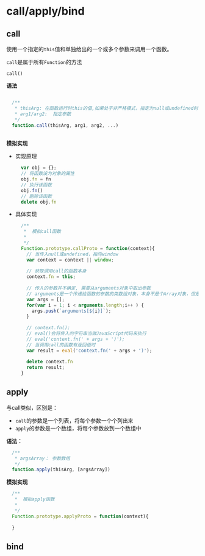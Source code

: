 # call/apply/bind 

## call

使用一个指定的``this``值和单独给出的一个或多个参数来调用一个函数。

``call``是属于所有``Function``的方法

``call()``

**语法**

```javascript

  /**
   * thisArg: 在函数运行时this的值,如果处于非严格模式，指定为null或undefined时候被会自动替换为指向全局对象，原始值会被包装
   * arg1/arg2:  指定参数
   */
  function.call(thisArg, arg1, arg2, ...)
 
```

**模拟实现**
- 实现原理

  ```javascript
    var obj = {};
    // 将函数设为对象的属性
    obj.fn = fn
    // 执行该函数
    obj.fn()
    // 删除该函数
    delete obj.fn
  ```

- 具体实现
  
  ```javascript
    /**
     *  模拟call函数
     *  
     */
    Function.prototype.callProto = function(context){
      // 当传入null或undefined，指向window
      var context = context || window;
      
      // 获取调用call的函数本身
      context.fn = this;
      
      // 传入的参数并不确定, 需要从arguments对象中取出参数
      // arguments是一个传递给函数的参数的类数组对象，本身不是个Array对象，但是有length和索引长度属性，可被转换为Array对象。
      var args = [];
      for(var i = 1; i < arguments.length;i++ ) {
        args.push(`arguments[${i}]`);
      }
      
      // context.fn();
      // eval()会将传入的字符串当做JavaScript代码来执行
      // eval('context.fn(' + args + ')');
      // 当调用call的函数有返回值时
      var result = eval('context.fn(' + args + ')');
      
      delete context.fn
      return result; 
    }
  ```
  
## apply

与call类似，区别是：
  - ``call``的参数是一个列表，将每个参数一个个列出来
  - ``apply``的参数是一个数组，将每个参数放到一个数组中
  
**语法：**
  
```javascript
  /**
   * argsArray： 参数数组
   */
  function.apply(thisArg, [argsArray])
```

**模拟实现**

```javascript
  /**
   *  模拟apply函数
   *  
   */
  Function.prototype.applyProto = function(context){
    
  }
```

## bind

